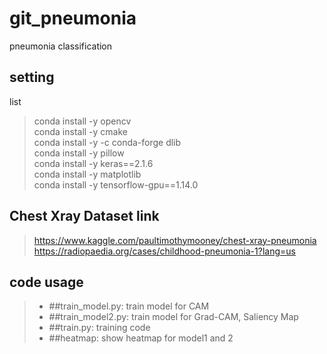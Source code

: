 # git_pneumonia
 pneumonia classification

setting
-------
list   
>conda install -y opencv   
>conda install -y cmake   
>conda install -y -c conda-forge dlib   
>conda install -y pillow   
>conda install -y keras==2.1.6   
>conda install -y matplotlib   
>conda install -y tensorflow-gpu==1.14.0   

Chest Xray Dataset link
-----------------------
><https://www.kaggle.com/paultimothymooney/chest-xray-pneumonia>   
><https://radiopaedia.org/cases/childhood-pneumonia-1?lang=us>


code usage
----------
>* ##train_model.py: train model for CAM   
>* ##train_model2.py: train model for Grad-CAM, Saliency Map   
>* ##train.py: training code   
>* ##heatmap: show heatmap for model1 and 2   

